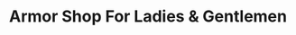 --- 
title: "Armor Shop For Ladies & Gentlemen"
publishdate: "2019-1-4T16:48:46+02:00"
src: "https://365manga.net/manga/armor-shop-for-ladies-gentlemen"
image: "https://data.365manga.net/images/thumbnails/32612-armor-shop-for-ladies-gentlemen.jpg"
description: " 'All armor handled in this shop is...' On his way of searching for a job, young man Kautz caught a sight of a shop recruiting for a store clerk. When he entered, what he saw was... Welcome to the journey! Welcome to the adult armor shop!"
---